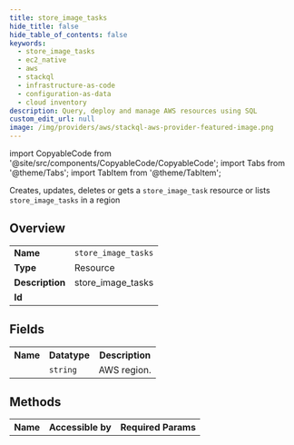 ```yaml
---
title: store_image_tasks
hide_title: false
hide_table_of_contents: false
keywords:
  - store_image_tasks
  - ec2_native
  - aws
  - stackql
  - infrastructure-as-code
  - configuration-as-data
  - cloud inventory
description: Query, deploy and manage AWS resources using SQL
custom_edit_url: null
image: /img/providers/aws/stackql-aws-provider-featured-image.png
---
```


import CopyableCode from '@site/src/components/CopyableCode/CopyableCode';
import Tabs from '@theme/Tabs';
import TabItem from '@theme/TabItem';

Creates, updates, deletes or gets a <code>store_image_task</code> resource or lists <code>store_image_tasks</code> in a region

## Overview
<table><tbody>
<tr><td><b>Name</b></td><td><code>store_image_tasks</code></td></tr>
<tr><td><b>Type</b></td><td>Resource</td></tr>
<tr><td><b>Description</b></td><td>store_image_tasks</td></tr>
<tr><td><b>Id</b></td><td><CopyableCode code="aws.ec2_native.store_image_tasks" /></td></tr>
</tbody></table>

## Fields
<table><tbody><tr><th>Name</th><th>Datatype</th><th>Description</th></tr><tr><td><CopyableCode code="region" /></td><td><code>string</code></td><td>AWS region.</td></tr>
</tbody></table>

## Methods

<table><tbody>
  <tr>
    <th>Name</th>
    <th>Accessible by</th>
    <th>Required Params</th>
  </tr>
</tbody></table>






